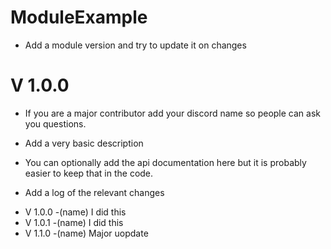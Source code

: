 

# ModuleExample

- Add a module version and try to update it on changes
# V 1.0.0


- If you are a major contributor add your discord name so people can ask you questions.


- Add a very basic description


- You can optionally add the api documentation here but it is probably easier to keep that in the code.


- Add a log of the relevant changes

* V 1.0.0 -(name) I did this 
* V 1.0.1 -(name) I did this 
* V 1.1.0 -(name) Major uopdate